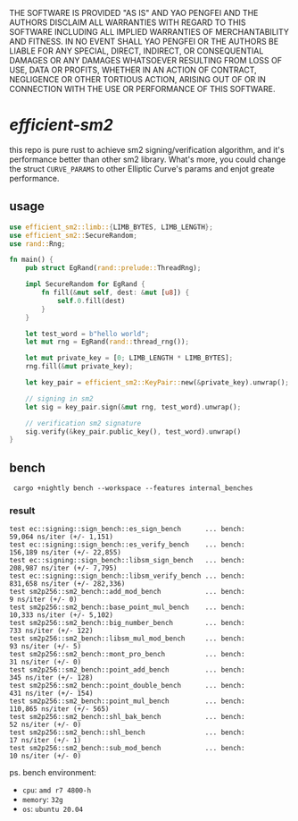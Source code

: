 THE SOFTWARE IS PROVIDED "AS IS" AND YAO PENGFEI AND THE AUTHORS DISCLAIM
ALL WARRANTIES WITH REGARD TO THIS SOFTWARE INCLUDING ALL IMPLIED WARRANTIES
OF MERCHANTABILITY AND FITNESS. IN NO EVENT SHALL YAO PENGFEI OR THE AUTHORS
BE LIABLE FOR ANY SPECIAL, DIRECT, INDIRECT, OR CONSEQUENTIAL DAMAGES OR ANY
DAMAGES WHATSOEVER RESULTING FROM LOSS OF USE, DATA OR PROFITS, WHETHER IN
AN ACTION OF CONTRACT, NEGLIGENCE OR OTHER TORTIOUS ACTION, ARISING OUT OF
OR IN CONNECTION WITH THE USE OR PERFORMANCE OF THIS SOFTWARE.

*efficient-sm2*
=====

this repo is pure rust to achieve sm2 signing/verification algorithm, and it's performance better than other sm2
library. What's more, you could change the struct `CURVE_PARAMS` to other Elliptic Curve's params and enjot greate
performance. 

## usage

``` rust
use efficient_sm2::limb::{LIMB_BYTES, LIMB_LENGTH};
use efficient_sm2::SecureRandom;
use rand::Rng;

fn main() {
    pub struct EgRand(rand::prelude::ThreadRng);

    impl SecureRandom for EgRand {
        fn fill(&mut self, dest: &mut [u8]) {
            self.0.fill(dest)
        }
    }

    let test_word = b"hello world";
    let mut rng = EgRand(rand::thread_rng());

    let mut private_key = [0; LIMB_LENGTH * LIMB_BYTES];
    rng.fill(&mut private_key);

    let key_pair = efficient_sm2::KeyPair::new(&private_key).unwrap();

    // signing in sm2
    let sig = key_pair.sign(&mut rng, test_word).unwrap();

    // verification sm2 signature
    sig.verify(&key_pair.public_key(), test_word).unwrap()
}
```
## bench

``` shell
 cargo +nightly bench --workspace --features internal_benches
```

### result

```
test ec::signing::sign_bench::es_sign_bench      ... bench:      59,064 ns/iter (+/- 1,151)
test ec::signing::sign_bench::es_verify_bench    ... bench:     156,189 ns/iter (+/- 22,855)
test ec::signing::sign_bench::libsm_sign_bench   ... bench:     208,987 ns/iter (+/- 7,795)
test ec::signing::sign_bench::libsm_verify_bench ... bench:     831,658 ns/iter (+/- 282,336)
test sm2p256::sm2_bench::add_mod_bench           ... bench:           9 ns/iter (+/- 0)
test sm2p256::sm2_bench::base_point_mul_bench    ... bench:      10,333 ns/iter (+/- 5,102)
test sm2p256::sm2_bench::big_number_bench        ... bench:         733 ns/iter (+/- 122)
test sm2p256::sm2_bench::libsm_mul_mod_bench     ... bench:          93 ns/iter (+/- 5)
test sm2p256::sm2_bench::mont_pro_bench          ... bench:          31 ns/iter (+/- 0)
test sm2p256::sm2_bench::point_add_bench         ... bench:         345 ns/iter (+/- 128)
test sm2p256::sm2_bench::point_double_bench      ... bench:         431 ns/iter (+/- 154)
test sm2p256::sm2_bench::point_mul_bench         ... bench:     110,865 ns/iter (+/- 565)
test sm2p256::sm2_bench::shl_bak_bench           ... bench:          52 ns/iter (+/- 0)
test sm2p256::sm2_bench::shl_bench               ... bench:          17 ns/iter (+/- 1)
test sm2p256::sm2_bench::sub_mod_bench           ... bench:          10 ns/iter (+/- 0)
```
ps. bench environment: 
* `cpu`: `amd r7 4800-h`
* `memory`: `32g`
* `os`: `ubuntu 20.04`
